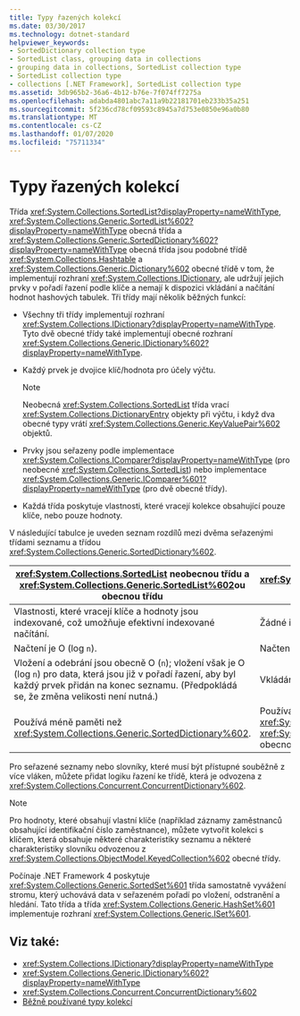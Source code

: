 ```yaml
---
title: Typy řazených kolekcí
ms.date: 03/30/2017
ms.technology: dotnet-standard
helpviewer_keywords:
- SortedDictionary collection type
- SortedList class, grouping data in collections
- grouping data in collections, SortedList collection type
- SortedList collection type
- collections [.NET Framework], SortedList collection type
ms.assetid: 3db965b2-36a6-4b12-b76e-7f074ff7275a
ms.openlocfilehash: adabda4801abc7a11a9b22181701eb233b35a251
ms.sourcegitcommit: 5f236cd78cf09593c8945a7d753e0850e96a0b80
ms.translationtype: MT
ms.contentlocale: cs-CZ
ms.lasthandoff: 01/07/2020
ms.locfileid: "75711334"
---
```

# <a name="sorted-collection-types"></a>Typy řazených kolekcí
Třída <xref:System.Collections.SortedList?displayProperty=nameWithType>, <xref:System.Collections.Generic.SortedList%602?displayProperty=nameWithType> obecná třída a <xref:System.Collections.Generic.SortedDictionary%602?displayProperty=nameWithType> obecná třída jsou podobné třídě <xref:System.Collections.Hashtable> a <xref:System.Collections.Generic.Dictionary%602> obecné třídě v tom, že implementují rozhraní <xref:System.Collections.IDictionary>, ale udržují jejich prvky v pořadí řazení podle klíče a nemají k dispozici vkládání a načítání hodnot hashových tabulek. Tři třídy mají několik běžných funkcí:  
  
- Všechny tři třídy implementují rozhraní <xref:System.Collections.IDictionary?displayProperty=nameWithType>. Tyto dvě obecné třídy také implementují obecné rozhraní <xref:System.Collections.Generic.IDictionary%602?displayProperty=nameWithType>.  
  
- Každý prvek je dvojice klíč/hodnota pro účely výčtu.  
  
    > [!NOTE]
    > Neobecná <xref:System.Collections.SortedList> třída vrací <xref:System.Collections.DictionaryEntry> objekty při výčtu, i když dva obecné typy vrátí <xref:System.Collections.Generic.KeyValuePair%602> objektů.  
  
- Prvky jsou seřazeny podle implementace <xref:System.Collections.IComparer?displayProperty=nameWithType> (pro neobecné <xref:System.Collections.SortedList>) nebo implementace <xref:System.Collections.Generic.IComparer%601?displayProperty=nameWithType> (pro dvě obecné třídy).  
  
- Každá třída poskytuje vlastnosti, které vracejí kolekce obsahující pouze klíče, nebo pouze hodnoty.  
  
 V následující tabulce je uveden seznam rozdílů mezi dvěma seřazenými třídami seznamu a třídou <xref:System.Collections.Generic.SortedDictionary%602>.  
  
|<xref:System.Collections.SortedList> neobecnou třídu a <xref:System.Collections.Generic.SortedList%602>ou obecnou třídu|<xref:System.Collections.Generic.SortedDictionary%602> obecná třída|  
|--------------------------------------------------------------------------------------------------------------------------------------------------------------------------------------------------------------------------------------------------------------------------------------------------------------------------------|--------------------------------------------------------------------------------------------------------------------------------------------------------------------------|  
|Vlastnosti, které vracejí klíče a hodnoty jsou indexované, což umožňuje efektivní indexované načítání.|Žádné indexované načtení.|  
|Načtení je O (log `n`).|Načtení je O (log `n`).|  
|Vložení a odebrání jsou obecně O (`n`); vložení však je O (log `n`) pro data, která jsou již v pořadí řazení, aby byl každý prvek přidán na konec seznamu. (Předpokládá se, že změna velikosti není nutná.)|Vkládání a odebírání je O (log `n`).|  
|Používá méně paměti než <xref:System.Collections.Generic.SortedDictionary%602>.|Používá více paměti než <xref:System.Collections.SortedList> neobecnou třídu a <xref:System.Collections.Generic.SortedList%602>ou obecnou třídu.|  
  
 Pro seřazené seznamy nebo slovníky, které musí být přístupné souběžně z více vláken, můžete přidat logiku řazení ke třídě, která je odvozena z <xref:System.Collections.Concurrent.ConcurrentDictionary%602>.  
  
> [!NOTE]
> Pro hodnoty, které obsahují vlastní klíče (například záznamy zaměstnanců obsahující identifikační číslo zaměstnance), můžete vytvořit kolekci s klíčem, která obsahuje některé charakteristiky seznamu a některé charakteristiky slovníku odvozenou z <xref:System.Collections.ObjectModel.KeyedCollection%602> obecné třídy.  
  
 Počínaje .NET Framework 4 poskytuje <xref:System.Collections.Generic.SortedSet%601> třída samostatně vyvážení stromu, který uchovává data v seřazeném pořadí po vložení, odstranění a hledání. Tato třída a třída <xref:System.Collections.Generic.HashSet%601> implementuje rozhraní <xref:System.Collections.Generic.ISet%601>.  
  
## <a name="see-also"></a>Viz také:

- <xref:System.Collections.IDictionary?displayProperty=nameWithType>
- <xref:System.Collections.Generic.IDictionary%602?displayProperty=nameWithType>
- <xref:System.Collections.Concurrent.ConcurrentDictionary%602>
- [Běžně používané typy kolekcí](../../../docs/standard/collections/commonly-used-collection-types.md)
